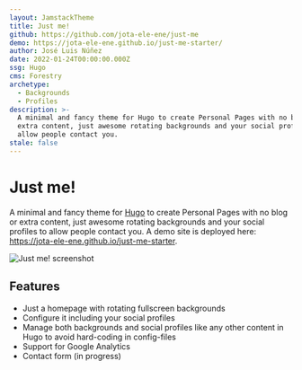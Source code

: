 ```yaml
---
layout: JamstackTheme
title: Just me!
github: https://github.com/jota-ele-ene/just-me
demo: https://jota-ele-ene.github.io/just-me-starter/
author: José Luis Núñez
date: 2022-01-24T00:00:00.000Z
ssg: Hugo
cms: Forestry
archetype:
  - Backgrounds
  - Profiles
description: >-
  A minimal and fancy theme for Hugo to create Personal Pages with no blog or
  extra content, just awesome rotating backgrounds and your social profiles to
  allow people contact you.
stale: false
---
```


# Just me!

A minimal and fancy theme for [Hugo](http://gohugo.io/) to create Personal Pages with no blog or extra content, just awesome rotating backgrounds and your social profiles to allow people contact you. A demo site is deployed here: https://jota-ele-ene.github.io/just-me-starter.

![Just me! screenshot](/images/screenshot.png)

## Features

- Just a homepage with rotating fullscreen backgrounds
- Configure it including your social profiles
- Manage both backgrounds and social profiles like any other content in Hugo to avoid hard-coding in config-files
- Support for Google Analytics
- Contact form (in progress)
